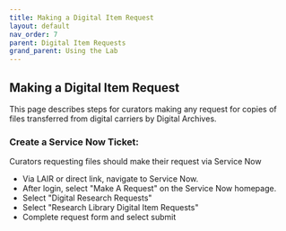 ```yaml
---
title: Making a Digital Item Request
layout: default
nav_order: 7
parent: Digital Item Requests
grand_parent: Using the Lab
---
```


## Making a Digital Item Request
This page describes steps for curators making any request for copies of files transferred from digital carriers by Digital Archives. 

### Create a Service Now Ticket:
Curators requesting files should make their request via Service Now
* Via LAIR or direct link, navigate to Service Now. 
* After login, select "Make A Request" on the Service Now homepage.
* Select "Digital Research Requests"
* Select "Research Library Digital Item Requests"
* Complete request form and select submit

